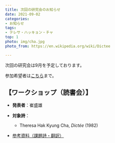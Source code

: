 ```yaml
---
title: 次回の研究会のお知らせ
date: 2021-09-02
categories:
- お知らせ
tags: 
- テレサ・ハッキョン・チャ
top: 1
photo: img/cha.jpg
photo_from: https://en.wikipedia.org/wiki/Dictee

---
```


次回の研究会は9月を予定しております。

参加希望者は[こちら](/contact/)まで。

## 【ワークショップ（読書会）】

- **発表者**：崔盛雄

- **対象詩**：
    - Theresa Hak Kyung Cha, *Dictée* (1982)

- [参考資料（課題詩・翻訳）]()
